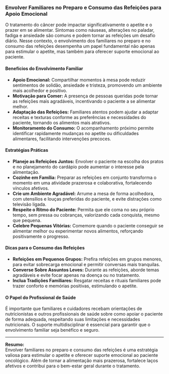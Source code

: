 ### Envolver Familiares no Preparo e Consumo das Refeições para Apoio Emocional

O tratamento do câncer pode impactar significativamente o apetite e o prazer em se alimentar. Sintomas como náuseas, alterações no paladar, fadiga e ansiedade são comuns e podem tornar as refeições um desafio diário. Nesse contexto, o envolvimento dos familiares no preparo e no consumo das refeições desempenha um papel fundamental não apenas para estimular o apetite, mas também para oferecer suporte emocional ao paciente.

#### Benefícios do Envolvimento Familiar

- **Apoio Emocional:** Compartilhar momentos à mesa pode reduzir sentimentos de solidão, ansiedade e tristeza, promovendo um ambiente mais acolhedor e positivo.
- **Motivação para Comer:** A presença de pessoas queridas pode tornar as refeições mais agradáveis, incentivando o paciente a se alimentar melhor.
- **Adaptação das Refeições:** Familiares atentos podem ajudar a adaptar receitas e texturas conforme as preferências e necessidades do paciente, tornando os alimentos mais atrativos.
- **Monitoramento do Consumo:** O acompanhamento próximo permite identificar rapidamente mudanças no apetite ou dificuldades alimentares, facilitando intervenções precoces.

#### Estratégias Práticas

- **Planeje as Refeições Juntos:** Envolver o paciente na escolha dos pratos e no planejamento do cardápio pode aumentar o interesse pela alimentação.
- **Cozinhe em Família:** Preparar as refeições em conjunto transforma o momento em uma atividade prazerosa e colaborativa, fortalecendo vínculos afetivos.
- **Crie um Ambiente Agradável:** Arrume a mesa de forma acolhedora, com utensílios e louças preferidas do paciente, e evite distrações como televisão ligada.
- **Respeite o Ritmo do Paciente:** Permita que ele coma no seu próprio tempo, sem pressa ou cobranças, valorizando cada conquista, mesmo que pequena.
- **Celebre Pequenas Vitórias:** Comemore quando o paciente conseguir se alimentar melhor ou experimentar novos alimentos, reforçando positivamente o progresso.

#### Dicas para o Consumo das Refeições

- **Refeições em Pequenos Grupos:** Prefira refeições em grupos menores, para evitar sobrecarga emocional e permitir conversas mais tranquilas.
- **Converse Sobre Assuntos Leves:** Durante as refeições, aborde temas agradáveis e evite focar apenas na doença ou no tratamento.
- **Inclua Tradições Familiares:** Resgatar receitas e rituais familiares pode trazer conforto e memórias positivas, estimulando o apetite.

#### O Papel do Profissional de Saúde

É importante que familiares e cuidadores recebam orientações de nutricionistas e outros profissionais de saúde sobre como apoiar o paciente de forma adequada, respeitando suas limitações e necessidades nutricionais. O suporte multidisciplinar é essencial para garantir que o envolvimento familiar seja benéfico e seguro.

---

**Resumo:**  
Envolver familiares no preparo e consumo das refeições é uma estratégia valiosa para estimular o apetite e oferecer suporte emocional ao paciente oncológico. Além de tornar a alimentação mais prazerosa, fortalece laços afetivos e contribui para o bem-estar geral durante o tratamento.